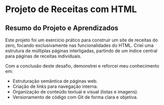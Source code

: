 # Projeto de Receitas com HTML

## Resumo do Projeto e Aprendizados

Este projeto foi um exercício prático para construir um site de receitas do zero, focando exclusivamente nas funcionalidades do HTML. Criei uma estrutura de múltiplas páginas interligadas, partindo de um índice central para páginas de receitas individuais.

Com a conclusão deste desafio, demonstrei e reforcei meu conhecimento em:

* Estruturação semântica de páginas web.
* Criação de links para navegação interna.
* Organização de conteúdo textual e visual (listas e imagens).
* Versionamento de código com Git de forma clara e objetiva.
